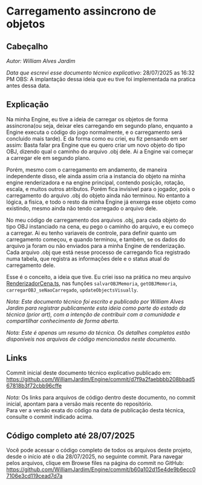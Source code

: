 # Carregamento assincrono de objetos

## Cabeçalho
*Autor: William Alves Jardim*

*Data que escrevi esse documento técnico explicativo*: 28/07/2025 as 16:32 PM
OBS: A implantação dessa ideia que eu tive foi implementada na pratica antes dessa data.

## Explicação
Na minha Engine, eu tive a ideia de carregar os objetos de forma assincrona(ou seja, deixar eles carregando em segundo plano, enquanto a Engine executa o código do jogo normalmente, e o carregamento será concluido mais tarde). E da forma como eu criei, eu fiz pensando em ser assim: Basta falar pra Engine que eu quero criar um novo objeto do tipo OBJ, dizendo qual o caminho do arquivo .obj dele. Ai a Engine vai começar a carregar ele em segundo plano. 

Porém, mesmo com o carregamento em andamento, de maneira independente disso, ele ainda assim cria a instancia do objeto na minha engine renderizadora e na engine principal, contendo posição, rotação, escala, e muitos outros atributos. Porém fica invisivel para o jogador, pois o carregamento do arquivo .obj do objeto ainda não terminou. No entanto a lógica, a fisica, e todo o resto da minha Engine já enxerga esse objeto como existindo, mesmo ainda não tendo carregado o arquivo dele.

No meu código de carregamento dos arquivos .obj, para cada objeto do tipo OBJ instanciado na cena, eu pego o caminho do arquivo, e eu começo a carregar. Ai eu tenho variaveis de controle, para definir quanto um carregamento começou, e quando terminou, e também, se os dados do arquivo ja foram ou não enviados para a minha Engine de renderização. Cada arquivo .obj que está nesse processo de carregando fica registrado numa tabela, que registra as informações dele e o status atual do carregamento dele.

Esse é o conceito, a ideia que tive. Eu criei isso na prática no meu arquivo [RenderizadorCena.ts](../../engine/renderer/RenderizadorCena.ts), nas funções `salvarOBJMemoria`, `getOBJMemoria`, `carregarOBJ_seNaoCarregado`, `updateObjectsVisually`.

*Nota: Este documento técnico foi escrito e publicado por William Alves Jardim para registrar publicamente esta ideia como parte do estado da técnica (prior art), com a intenção de contribuir com a comunidade e compartilhar conhecimento de forma aberta.*

*Nota: Este é apenas um resumo da técnica. Os detalhes completos estão disponíveis nos arquivos de código mencionados neste documento.*

## Links
Commit inicial deste documento técnico explicativo publicado em:  
https://github.com/WilliamJardim/Engine/commit/d7f9a2faebbbb208bbad567818b3f72cbb96cffe

*Nota:* Os links para arquivos de código dentro deste documento, no commit inicial, apontam para a versão mais recente do repositório.  
Para ver a versão exata do código na data de publicação desta técnica, consulte o commit indicado acima.

## Código completo até 28/07/2025
Você pode acessar o código completo de todos os arquivos deste projeto, desde o início até o dia 28/07/2025, no seguinte commit. Para navegar pelos arquivos, clique em Browse files na página do commit no GitHub:
https://github.com/WilliamJardim/Engine/commit/b60a102d15e4de9b6ecc07106e3cd119cead7d7a

